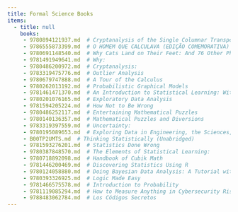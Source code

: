 ```yaml
---
title: Formal Science Books
items:
  - title: null
    books:
     - 9780894121937.md  # Cryptanalysis of the Single Columnar Transposition Cipher
     - 9786555873399.md  # O HOMEM QUE CALCULAVA (EDIÇÃO COMEMORATIVA)
     - 9780691148540.md  # Why Cats Land on Their Feet: And 76 Other Physical Paradoxes and Puzzles
     - 9781491949641.md  # Why:
     - 9780486200972.md  # Cryptanalysis:
     - 9783319475776.md  # Outlier Analysis
     - 9780679747888.md  # A Tour of the Calculus
     - 9780262013192.md  # Probabilistic Graphical Models
     - 9781461471370.md  # An Introduction to Statistical Learning: With Applications in R
     - 9780201076165.md  # Exploratory Data Analysis
     - 9781594205224.md  # How Not to Be Wrong
     - 9780486252117.md  # Entertaining Mathematical Puzzles
     - 9780140136357.md  # Mathematical Puzzles and Diversions
     - 9783319397559.md  # Uncertainty:
     - 9780195089653.md  # Exploring Data in Engineering, the Sciences, and Medicine
     - B00TP2UMTS.md  # Thinking Statistically (Unabridged)
     - 9781593276201.md  # Statistics Done Wrong
     - 9780387848570.md  # The Elements of Statistical Learning:
     - 9780718892098.md  # Handbook of Cubik Math
     - 9781446200469.md  # Discovering Statistics Using R
     - 9780124058880.md  # Doing Bayesian Data Analysis: A Tutorial with R, Jags, and Stan
     - 9780393326925.md  # Logic Made Easy
     - 9781466575578.md  # Introduction to Probability
     - 9781119085294.md  # How to Measure Anything in Cybersecurity Risk
     - 9788483062784.md  # Los Códigos Secretos
---
```


